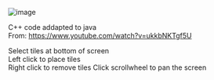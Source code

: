 ![image](https://github.com/domozzzz/Isometric-Builder/assets/121702576/635d8f39-ab03-4d66-b331-8f4fe758a70b)

C++ code addapted to java\
From: https://www.youtube.com/watch?v=ukkbNKTgf5U

Select tiles at bottom of screen\
Left click to place tiles\
Right click to remove tiles
Click scrollwheel to pan the screen
